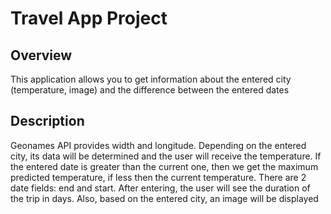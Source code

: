 # Travel App Project

## Overview
This application allows you to get information about the entered city (temperature, image) and the difference between the entered dates

## Description
Geonames API provides width and longitude. Depending on the entered city, its data will be determined and the user will receive the temperature. If the entered date is greater than the current one, then we get the maximum predicted temperature, if less then the current temperature. There are 2 date fields: end and start. After entering, the user will see the duration of the trip in days. Also, based on the entered city, an image will be displayed


